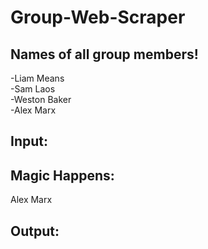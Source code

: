 # Group-Web-Scraper

## Names of all group members!
-Liam Means\
-Sam Laos\
-Weston Baker\
-Alex Marx

## Input:

## Magic Happens:
Alex Marx

## Output:
